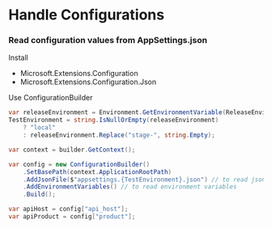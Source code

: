 # Handle Configurations

### Read configuration values from AppSettings.json

Install

* Microsoft.Extensions.Configuration
* Microsoft.Extensions.Configuration.Json

Use ConfigurationBuilder

```csharp
var releaseEnvironment = Environment.GetEnvironmentVariable(ReleaseEnvironmentName);
TestEnvironment = string.IsNullOrEmpty(releaseEnvironment)
    ? "local"
    : releaseEnvironment.Replace("stage-", string.Empty);

var context = builder.GetContext();

var config = new ConfigurationBuilder()
    .SetBasePath(context.ApplicationRootPath)
    .AddJsonFile($"appsettings.{TestEnvironment}.json") // to read json file
    .AddEnvironmentVariables() // to read environment variables
    .Build();

var apiHost = config["api_host"];
var apiProduct = config["product"];
```
